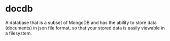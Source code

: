 # docdb

A database that is a subset of MongoDB and has the ability to store data (documents) in json file format, so that your stored data is easily viewable in a filesystem.
